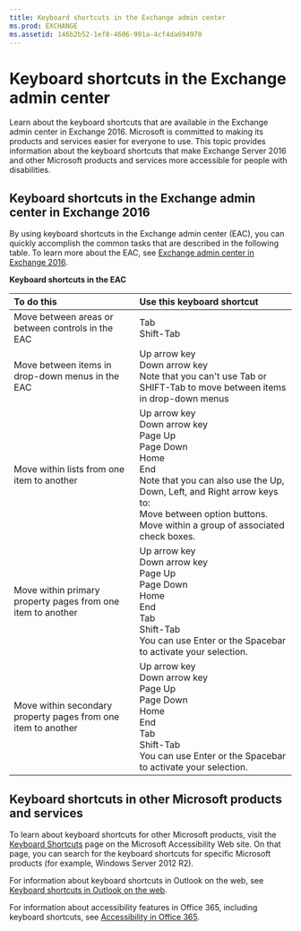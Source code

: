 ```yaml
---
title: Keyboard shortcuts in the Exchange admin center
ms.prod: EXCHANGE
ms.assetid: 146b2b52-1ef8-4606-991a-4cf4da694970
---
```



# Keyboard shortcuts in the Exchange admin center
Learn about the keyboard shortcuts that are available in the Exchange admin center in Exchange 2016.
Microsoft is committed to making its products and services easier for everyone to use. This topic provides information about the keyboard shortcuts that make Exchange Server 2016 and other Microsoft products and services more accessible for people with disabilities.
  
    
    


## Keyboard shortcuts in the Exchange admin center in Exchange 2016

By using keyboard shortcuts in the Exchange admin center (EAC), you can quickly accomplish the common tasks that are described in the following table. To learn more about the EAC, see  [Exchange admin center in Exchange 2016](exchange-admin-center-in-exchange-2016.md).
  
    
    

**Keyboard shortcuts in the EAC**


|**To do this**|**Use this keyboard shortcut**|
|:-----|:-----|
|Move between areas or between controls in the EAC  <br/> |Tab  <br/> Shift-Tab  <br/> |
|Move between items in drop-down menus in the EAC  <br/> |Up arrow key  <br/> Down arrow key  <br/> Note that you can't use Tab or SHIFT-Tab to move between items in drop-down menus  <br/> |
|Move within lists from one item to another  <br/> | Up arrow key <br/>  Down arrow key <br/>  Page Up <br/>  Page Down <br/>  Home <br/>  End <br/>  Note that you can also use the Up, Down, Left, and Right arrow keys to: <br/>  Move between option buttons. <br/>  Move within a group of associated check boxes. <br/> |
|Move within primary property pages from one item to another  <br/> |Up arrow key  <br/> Down arrow key  <br/> Page Up  <br/> Page Down  <br/> Home  <br/> End  <br/> Tab  <br/> Shift-Tab  <br/> You can use Enter or the Spacebar to activate your selection.  <br/> |
|Move within secondary property pages from one item to another  <br/> |Up arrow key  <br/> Down arrow key  <br/> Page Up  <br/> Page Down  <br/> Home  <br/> End  <br/> Tab  <br/> Shift-Tab  <br/> You can use Enter or the Spacebar to activate your selection.  <br/> |
   

## Keyboard shortcuts in other Microsoft products and services

To learn about keyboard shortcuts for other Microsoft products, visit the  [Keyboard Shortcuts](https://go.microsoft.com/fwlink/p/?LinkId=248894) page on the Microsoft Accessibility Web site. On that page, you can search for the keyboard shortcuts for specific Microsoft products (for example, Windows Server 2012 R2).
  
    
    
For information about keyboard shortcuts in Outlook on the web, see  [Keyboard shortcuts in Outlook on the web](https://go.microsoft.com/fwlink/p/?LinkId=823540).
  
    
    
For information about accessibility features in Office 365, including keyboard shortcuts, see  [Accessibility in Office 365](https://go.microsoft.com/fwlink/p/?LinkID=521946).
  
    
    


